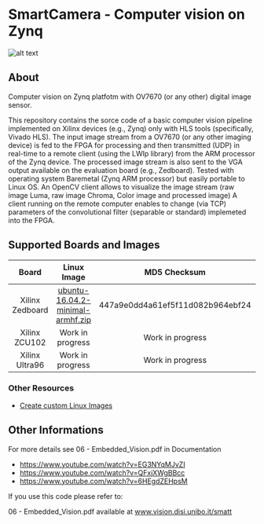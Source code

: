 # SmartCamera - Computer vision on Zynq


![alt text](https://github.com/smatt-github/SmartCamera/blob/master/Screenshot.png)

## About

Computer vision on Zynq platfotm with OV7670 (or any other) digital image sensor.

This repository contains the sorce code of a basic computer vision pipeline implemented on Xilinx devices (e.g., Zynq) only with HLS tools (specifically, Vivado HLS).
The input image stream from a OV7670 (or any other imaging device) is fed to the FPGA for processing and then transmitted (UDP) in real-time to a remote client (using the LWIp library) from the ARM processor of the Zynq device. 
The processed image stream is also sent to the VGA output available on the evaluation board (e.g., Zedboard).
Tested with operating system Baremetal (Zynq ARM processor) but easily portable to Linux OS.
An OpenCV client allows to visualize the image stream (raw image Luma, raw image Chroma, Color image and processed image)
A client running on the remote computer enables to change (via TCP) parameters of the convolutional filter (separable or standard) implemeted into the FPGA. 

## Supported Boards and Images


| Board   |      Linux Image      | MD5 Checksum | Documentation |
|:----------:|:-------------:|:------:|:------:|
| Xilinx Zedboard   |   [ubuntu-16.04.2-minimal-armhf.zip](https://cloud.hipert.unimore.it/s/DPBQLzLA79nFZF8/download) |  447a9e0dd4a61ef5f11d082b964ebf24 | [User Guide](google.it) |
| Xilinx ZCU102     |   Work in progress |  Work in progress | Work in progress |
| Xilinx Ultra96    |   Work in progress |  Work in progress | Work in progress |

### Other Resources

* [Create custom Linux Images](https://github.com/smatt-github/SmartCamera/blob/master/Documentation/board_preparation.md)

## Other Informations

For more details see 06 - Embedded_Vision.pdf in Documentation

* https://www.youtube.com/watch?v=EG3NYqMJvZI
* https://www.youtube.com/watch?v=QFxjXWgBBcc
* https://www.youtube.com/watch?v=6HEgdZEHpsM

If you use this code please refer to: 

06 - Embedded_Vision.pdf available at www.vision.disi.unibo.it/smatt
